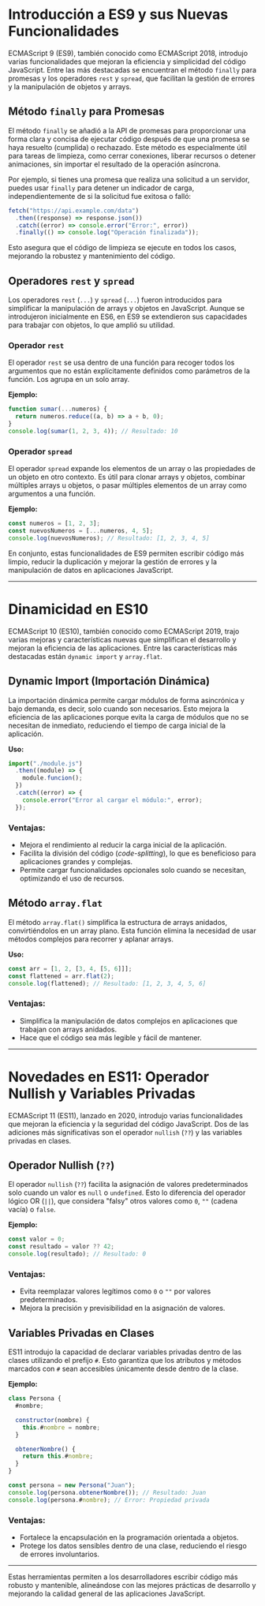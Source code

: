 # Introducción a ES9 y sus Nuevas Funcionalidades

ECMAScript 9 (ES9), también conocido como ECMAScript 2018, introdujo varias funcionalidades que mejoran la eficiencia y simplicidad del código JavaScript. Entre las más destacadas se encuentran el método `finally` para promesas y los operadores `rest` y `spread`, que facilitan la gestión de errores y la manipulación de objetos y arrays.

## Método `finally` para Promesas

El método `finally` se añadió a la API de promesas para proporcionar una forma clara y concisa de ejecutar código después de que una promesa se haya resuelto (cumplida) o rechazado. Este método es especialmente útil para tareas de limpieza, como cerrar conexiones, liberar recursos o detener animaciones, sin importar el resultado de la operación asíncrona.

Por ejemplo, si tienes una promesa que realiza una solicitud a un servidor, puedes usar `finally` para detener un indicador de carga, independientemente de si la solicitud fue exitosa o falló:

```javascript
fetch("https://api.example.com/data")
  .then((response) => response.json())
  .catch((error) => console.error("Error:", error))
  .finally(() => console.log("Operación finalizada"));
```

Esto asegura que el código de limpieza se ejecute en todos los casos, mejorando la robustez y mantenimiento del código.

## Operadores `rest` y `spread`

Los operadores `rest` (`...`) y `spread` (`...`) fueron introducidos para simplificar la manipulación de arrays y objetos en JavaScript. Aunque se introdujeron inicialmente en ES6, en ES9 se extendieron sus capacidades para trabajar con objetos, lo que amplió su utilidad.

### Operador `rest`

El operador `rest` se usa dentro de una función para recoger todos los argumentos que no están explícitamente definidos como parámetros de la función. Los agrupa en un solo array.

**Ejemplo:**

```javascript
function sumar(...numeros) {
  return numeros.reduce((a, b) => a + b, 0);
}
console.log(sumar(1, 2, 3, 4)); // Resultado: 10
```

### Operador `spread`

El operador `spread` expande los elementos de un array o las propiedades de un objeto en otro contexto. Es útil para clonar arrays y objetos, combinar múltiples arrays u objetos, o pasar múltiples elementos de un array como argumentos a una función.

**Ejemplo:**

```javascript
const numeros = [1, 2, 3];
const nuevosNumeros = [...numeros, 4, 5];
console.log(nuevosNumeros); // Resultado: [1, 2, 3, 4, 5]
```

En conjunto, estas funcionalidades de ES9 permiten escribir código más limpio, reducir la duplicación y mejorar la gestión de errores y la manipulación de datos en aplicaciones JavaScript.

---

# Dinamicidad en ES10

ECMAScript 10 (ES10), también conocido como ECMAScript 2019, trajo varias mejoras y características nuevas que simplifican el desarrollo y mejoran la eficiencia de las aplicaciones. Entre las características más destacadas están `dynamic import` y `array.flat`.

## Dynamic Import (Importación Dinámica)

La importación dinámica permite cargar módulos de forma asincrónica y bajo demanda, es decir, solo cuando son necesarios. Esto mejora la eficiencia de las aplicaciones porque evita la carga de módulos que no se necesitan de inmediato, reduciendo el tiempo de carga inicial de la aplicación.

**Uso:**

```javascript
import("./module.js")
  .then((module) => {
    module.funcion();
  })
  .catch((error) => {
    console.error("Error al cargar el módulo:", error);
  });
```

### Ventajas:

- Mejora el rendimiento al reducir la carga inicial de la aplicación.
- Facilita la división del código (_code-splitting_), lo que es beneficioso para aplicaciones grandes y complejas.
- Permite cargar funcionalidades opcionales solo cuando se necesitan, optimizando el uso de recursos.

## Método `array.flat`

El método `array.flat()` simplifica la estructura de arrays anidados, convirtiéndolos en un array plano. Esta función elimina la necesidad de usar métodos complejos para recorrer y aplanar arrays.

**Uso:**

```javascript
const arr = [1, 2, [3, 4, [5, 6]]];
const flattened = arr.flat(2);
console.log(flattened); // Resultado: [1, 2, 3, 4, 5, 6]
```

### Ventajas:

- Simplifica la manipulación de datos complejos en aplicaciones que trabajan con arrays anidados.
- Hace que el código sea más legible y fácil de mantener.

---

# Novedades en ES11: Operador Nullish y Variables Privadas

ECMAScript 11 (ES11), lanzado en 2020, introdujo varias funcionalidades que mejoran la eficiencia y la seguridad del código JavaScript. Dos de las adiciones más significativas son el operador `nullish` (`??`) y las variables privadas en clases.

## Operador Nullish (`??`)

El operador `nullish` (`??`) facilita la asignación de valores predeterminados solo cuando un valor es `null` o `undefined`. Esto lo diferencia del operador lógico OR (`||`), que considera "falsy" otros valores como `0`, `""` (cadena vacía) o `false`.

**Ejemplo:**

```javascript
const valor = 0;
const resultado = valor ?? 42;
console.log(resultado); // Resultado: 0
```

### Ventajas:

- Evita reemplazar valores legítimos como `0` o `""` por valores predeterminados.
- Mejora la precisión y previsibilidad en la asignación de valores.

## Variables Privadas en Clases

ES11 introdujo la capacidad de declarar variables privadas dentro de las clases utilizando el prefijo `#`. Esto garantiza que los atributos y métodos marcados con `#` sean accesibles únicamente desde dentro de la clase.

**Ejemplo:**

```javascript
class Persona {
  #nombre;

  constructor(nombre) {
    this.#nombre = nombre;
  }

  obtenerNombre() {
    return this.#nombre;
  }
}

const persona = new Persona("Juan");
console.log(persona.obtenerNombre()); // Resultado: Juan
console.log(persona.#nombre); // Error: Propiedad privada
```

### Ventajas:

- Fortalece la encapsulación en la programación orientada a objetos.
- Protege los datos sensibles dentro de una clase, reduciendo el riesgo de errores involuntarios.

---

Estas herramientas permiten a los desarrolladores escribir código más robusto y mantenible, alineándose con las mejores prácticas de desarrollo y mejorando la calidad general de las aplicaciones JavaScript.
